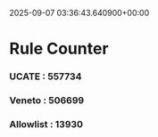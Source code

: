 2025-09-07 03:36:43.640900+00:00
# Rule Counter 
 ### UCATE : 557734

 ### Veneto : 506699

 ### Allowlist : 13930
